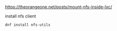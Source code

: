 
https://theorangeone.net/posts/mount-nfs-inside-lxc/

install nfs client
````
dnf install nfs-utils
````
